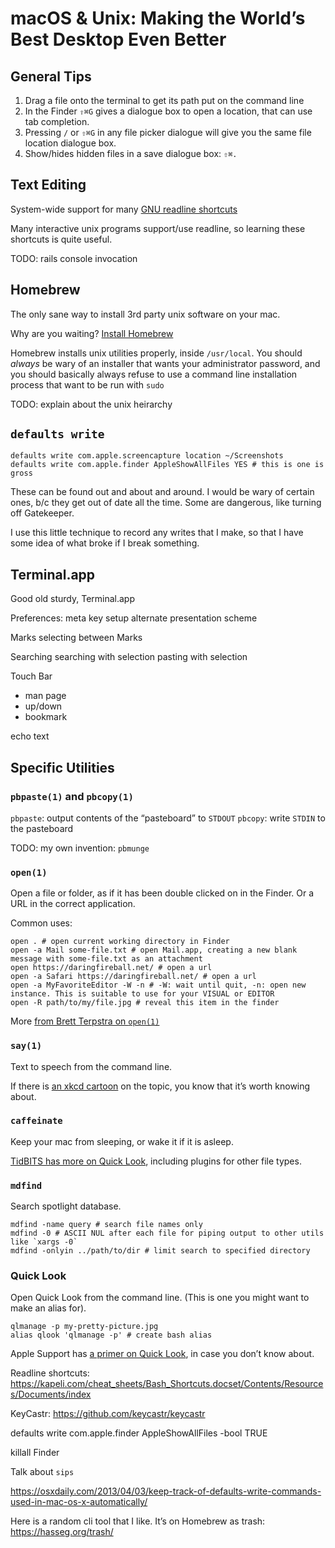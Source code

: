 # macOS & Unix: Making the World’s Best Desktop Even Better #

## General Tips ##

1. Drag a file onto the terminal to get its path put on the command line
2. In the Finder `⇧⌘G` gives a dialogue box to open a location, that can use tab completion.
3. Pressing `/` or `⇧⌘G` in any file picker dialogue will give you the same file location dialogue box.
4. Show/hides hidden files in a save dialogue box: `⇧⌘.`

## Text Editing ##

System-wide support for many [GNU readline shortcuts][Readline shortcuts]

Many interactive unix programs support/use readline, so learning these shortcuts is quite useful.

TODO: rails console invocation

## Homebrew ##

The only sane way to install 3rd party unix software on your mac.

Why are you waiting? [Install Homebrew][Homebrew]

Homebrew installs unix utilities properly, inside `/usr/local`. You should _always_ be wary of an installer that wants your administrator password, and you should basically always refuse to use a command line installation process that want to be run with `sudo`

TODO: explain about the unix heirarchy

## `defaults write` ##

    defaults write com.apple.screencapture location ~/Screenshots
    defaults write com.apple.finder AppleShowAllFiles YES # this is one is gross

These can be found out and about and around. I would be wary of certain ones, b/c they get out of date all the time. Some are dangerous, like turning off Gatekeeper.

I use this little technique to record any writes that I make, so that I have some idea of what broke if I break something.

## Terminal.app ##

Good old sturdy, Terminal.app

Preferences:
  meta key setup
  alternate presentation scheme

Marks
  selecting between Marks

Searching
  searching with selection
  pasting with selection

Touch Bar
  * man page
  * up/down
  * bookmark

echo 	text

## Specific Utilities ##

### `pbpaste(1)` and `pbcopy(1)` ###

`pbpaste`: output contents of the “pasteboard” to `STDOUT`
`pbcopy`: write `STDIN` to the pasteboard

TODO: my own invention: `pbmunge`

### `open(1)` ###

Open a file or folder, as if it has been double clicked on in the Finder. Or a URL in the correct application.

Common uses:

    open . # open current working directory in Finder
    open -a Mail some-file.txt # open Mail.app, creating a new blank message with some-file.txt as an attachment
    open https://daringfireball.net/ # open a url
    open -a Safari https://daringfireball.net/ # open a url
    open -a MyFavoriteEditor -W -n # -W: wait until quit, -n: open new instance. This is suitable to use for your VISUAL or EDITOR
    open -R path/to/my/file.jpg # reveal this item in the finder

More [from Brett Terpstra on `open(1)`][Brett Terpstra on open(1)]

### `say(1)` ###

Text to speech from the command line.

If there is [an xkcd cartoon][xkcd on say(1)] on the topic, you know that it’s worth knowing about.

### `caffeinate` ###

Keep your mac from sleeping, or wake it if it is asleep.

[TidBITS has more on Quick Look][TidBITS on Quick Look], including plugins for other file types.

### `mdfind` ###

Search spotlight database.

    mdfind -name query # search file names only
    mdfind -0 # ASCII NUL after each file for piping output to other utils like `xargs -0`
    mdfind -onlyin ../path/to/dir # limit search to specified directory

### Quick Look ###

Open Quick Look from the command line. (This is one you might want to make an alias for).

    qlmanage -p my-pretty-picture.jpg
    alias qlook 'qlmanage -p' # create bash alias

Apple Support has [a primer on Quick Look][macOS Sierra: Quick Look], in case you don’t know about.

[Brett Terpstra on open(1)]: http://brettterpstra.com/2014/08/06/shell-tricks-the-os-x-open-command/
[Readline shortcuts]: https://kapeli.com/cheat_sheets/Bash_Shortcuts.docset/Contents/Resources/Documents/index
[xkcd on say(1)]: https://xkcd.com/530/
[Brett Terpstra on caffeinate(1)]: http://brettterpstra.com/2014/02/20/quick-tip-caffeinate-your-terminal/
[TidBITS on Quick Look]: http://tidbits.com/article/16254
[Homebrew]: http://brew.sh
[macOS Sierra: Quick Look]: https://support.apple.com/kb/ph25575

Readline shortcuts:
https://kapeli.com/cheat_sheets/Bash_Shortcuts.docset/Contents/Resources/Documents/index

KeyCastr:
https://github.com/keycastr/keycastr

defaults write com.apple.finder AppleShowAllFiles -bool TRUE

killall Finder

Talk about `sips`

https://osxdaily.com/2013/04/03/keep-track-of-defaults-write-commands-used-in-mac-os-x-automatically/

Here is a random cli tool that I like. It’s on Homebrew as trash:
https://hasseg.org/trash/


